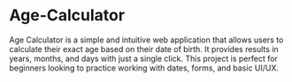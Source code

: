 # Age-Calculator
Age Calculator is a simple and intuitive web application that allows users to calculate their exact age based on their date of birth. It provides results in years, months, and days with just a single click. This project is perfect for beginners looking to practice working with dates, forms, and basic UI/UX.
